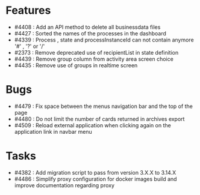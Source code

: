 # Features

- #4408 : Add an API method to delete all businessdata files
- #4427 : Sorted the names of the processes in the dashboard
- #4339 : Process , state and processInstanceId can not contain anymore '#' , '?' or '/'
- #2373 : Remove deprecated use of recipientList in state definition 
- #4439 : Remove group column from activity area screen choice
- #4435 : Remove use of groups in realtime screen

# Bugs

- #4479 : Fix space between the menus navigation bar and the top of the page
- #4480 : Do not limit the number of cards returned in archives export
- #4509 : Reload external application when clicking again on the application link in navbar menu

# Tasks

- #4382 : Add migration script to pass from version 3.X.X to 3.14.X
- #4486 : Simplify proxy configuration for docker images build and improve documentation regarding proxy
